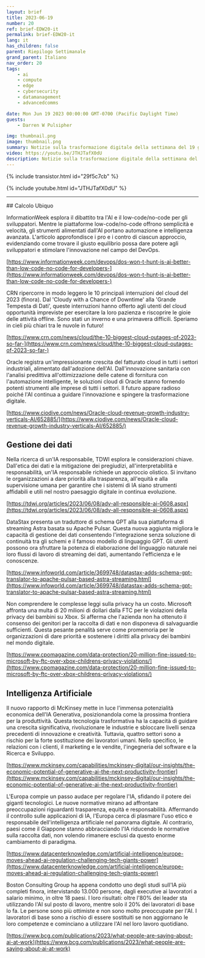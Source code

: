 ```yaml
---
layout: brief
title: 2023-06-19
number: 20
ref: brief-EDW20-it
permalink: brief-EDW20-it
lang: it
has_children: false
parent: Riepilogo Settimanale
grand_parent: Italiano
nav_order: 20
tags:
    - ai
    - compute
    - edge
    - cybersecurity
    - datamanagement
    - advancedcomms

date: Mon Jun 19 2023 00:00:00 GMT-0700 (Pacific Daylight Time)
guests:
    - Darren W Pulsipher

img: thumbnail.png
image: thumbnail.png
summary: Notizie sulla trasformazione digitale della settimana del 19 giugno 2023, incluse storie di manager che sostituiscono i lavoratori con l'intelligenza artificiale, nuove interruzioni dei servizi cloud e leggi sulla privacy che mettono alla prova le grandi aziende tecnologiche.
video: https://youtu.be/JTHJTafX0dU
description: Notizie sulla trasformazione digitale della settimana del 19 giugno 2023, incluse storie di manager che sostituiscono i lavoratori con l'intelligenza artificiale, nuove interruzioni dei servizi cloud e leggi sulla privacy che mettono alla prova le grandi aziende tecnologiche.
---
```



{% include transistor.html id="29f5c7cb" %}



{% include youtube.html id="JTHJTafX0dU" %}


---

﻿## Calcolo Ubiquo

InformationWeek esplora il dibattito tra l'AI e il low-code/no-code per gli sviluppatori. Mentre le piattaforme low-code/no-code offrono semplicità e velocità, gli strumenti alimentati dall'AI portano automazione e intelligenza avanzata. L'articolo approfondisce i pro e i contro di ciascun approccio, evidenziando come trovare il giusto equilibrio possa dare potere agli sviluppatori e stimolare l'innovazione nel campo del DevOps.

[https://www.informationweek.com/devops/dos-won-t-hunt-is-ai-better-than-low-code-no-code-for-developers-](https://www.informationweek.com/devops/dos-won-t-hunt-is-ai-better-than-low-code-no-code-for-developers-)

CRN ripercorre in modo leggero le 10 principali interruzioni del cloud del 2023 (finora). Dal 'Cloudy with a Chance of Downtime' alla 'Grande Tempesta di Dati', queste interruzioni hanno offerto agli utenti del cloud opportunità impreviste per esercitare la loro pazienza e riscoprire le gioie delle attività offline. Sono stati un inverno e una primavera difficili. Speriamo in cieli più chiari tra le nuvole in futuro!

[https://www.crn.com/news/cloud/the-10-biggest-cloud-outages-of-2023-so-far-](https://www.crn.com/news/cloud/the-10-biggest-cloud-outages-of-2023-so-far-)

Oracle registra un'impressionante crescita del fatturato cloud in tutti i settori industriali, alimentato dall'adozione dell'AI. Dall'innovazione sanitaria con l'analisi predittiva all'ottimizzazione delle catene di fornitura con l'automazione intelligente, le soluzioni cloud di Oracle stanno fornendo potenti strumenti alle imprese di tutti i settori. Il futuro appare radioso poiché l'AI continua a guidare l'innovazione e spingere la trasformazione digitale.

[https://www.ciodive.com/news/Oracle-cloud-revenue-growth-industry-verticals-AI/652885/](https://www.ciodive.com/news/Oracle-cloud-revenue-growth-industry-verticals-AI/652885/)

## Gestione dei dati

Nella ricerca di un'IA responsabile, TDWI esplora le considerazioni chiave. Dall'etica dei dati e la mitigazione dei pregiudizi, all'interpretabilità e responsabilità, un'IA responsabile richiede un approccio olistico. Si invitano le organizzazioni a dare priorità alla trasparenza, all'equità e alla supervisione umana per garantire che i sistemi di IA siano strumenti affidabili e utili nel nostro paesaggio digitale in continua evoluzione.

[https://tdwi.org/articles/2023/06/08/adv-all-responsible-ai-0608.aspx](https://tdwi.org/articles/2023/06/08/adv-all-responsible-ai-0608.aspx)

DataStax presenta un traduttore di schema GPT alla sua piattaforma di streaming Astra basata su Apache Pulsar. Questa nuova aggiunta migliora le capacità di gestione dei dati consentendo l'integrazione senza soluzione di continuità tra gli schemi e il famoso modello di linguaggio GPT. Gli utenti possono ora sfruttare la potenza di elaborazione del linguaggio naturale nei loro flussi di lavoro di streaming dei dati, aumentando l'efficienza e le conoscenze.

[https://www.infoworld.com/article/3699748/datastax-adds-schema-gpt-translator-to-apache-pulsar-based-astra-streaming.html](https://www.infoworld.com/article/3699748/datastax-adds-schema-gpt-translator-to-apache-pulsar-based-astra-streaming.html)

Non comprendere le complesse leggi sulla privacy ha un costo. Microsoft affronta una multa di 20 milioni di dollari dalla FTC per le violazioni della privacy dei bambini su Xbox. Si afferma che l'azienda non ha ottenuto il consenso dei genitori per la raccolta di dati e non disponeva di salvaguardie sufficienti. Questa pesante penalità serve come promemoria per le organizzazioni di dare priorità e sostenere i diritti alla privacy dei bambini nel mondo digitale.

[https://www.cpomagazine.com/data-protection/20-million-fine-issued-to-microsoft-by-ftc-over-xbox-childrens-privacy-violations/](https://www.cpomagazine.com/data-protection/20-million-fine-issued-to-microsoft-by-ftc-over-xbox-childrens-privacy-violations/)

## Intelligenza Artificiale

Il nuovo rapporto di McKinsey mette in luce l'immensa potenzialità economica dell'IA Generativa, posizionandola come la prossima frontiera per la produttività. Questa tecnologia trasformativa ha la capacità di guidare una crescita significativa, rivoluzionare le industrie e sbloccare livelli senza precedenti di innovazione e creatività. Tuttavia, quattro settori sono a rischio per la forte sostituzione dei lavoratori umani. Nello specifico, le relazioni con i clienti, il marketing e le vendite, l'ingegneria del software e la Ricerca e Sviluppo.

[https://www.mckinsey.com/capabilities/mckinsey-digital/our-insights/the-economic-potential-of-generative-ai-the-next-productivity-frontier](https://www.mckinsey.com/capabilities/mckinsey-digital/our-insights/the-economic-potential-of-generative-ai-the-next-productivity-frontier)

L'Europa compie un passo audace per regolare l'IA, sfidando il potere dei giganti tecnologici. Le nuove normative mirano ad affrontare preoccupazioni riguardanti trasparenza, equità e responsabilità. Affermando il controllo sulle applicazioni di IA, l'Europa cerca di plasmare l'uso etico e responsabile dell'intelligenza artificiale nel panorama digitale. Al contrario, paesi come il Giappone stanno abbracciando l'IA riducendo le normative sulla raccolta dati, non volendo rimanere esclusi da questo enorme cambiamento di paradigma.

[https://www.datacenterknowledge.com/artificial-intelligence/europe-moves-ahead-ai-regulation-challenging-tech-giants-power](https://www.datacenterknowledge.com/artificial-intelligence/europe-moves-ahead-ai-regulation-challenging-tech-giants-power)

Boston Consulting Group ha appena condotto uno degli studi sull'IA più completi finora, intervistando 13.000 persone, dagli executive ai lavoratori a salario minimo, in oltre 18 paesi. I loro risultati: oltre l'80% dei leader sta utilizzando l'AI sul posto di lavoro, mentre solo il 20% dei lavoratori di base lo fa. Le persone sono più ottimiste e non sono molto preoccupate per l'AI. I lavoratori di base sono a rischio di essere sostituiti se non aggiornano le loro competenze e cominciano a utilizzare l'AI nel loro lavoro quotidiano.

[https://www.bcg.com/publications/2023/what-people-are-saying-about-ai-at-work](https://www.bcg.com/publications/2023/what-people-are-saying-about-ai-at-work)



